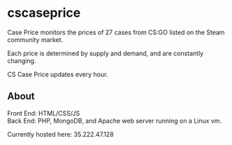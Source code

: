 # cscaseprice
Case Price monitors the prices of 27 cases from CS:GO listed on the Steam community market.

Each price is determined by supply and demand, and are constantly changing.

CS Case Price updates every hour.

## About
Front End: HTML/CSS/JS 
<br> 
Back End: PHP, MongoDB, and Apache web server running on a Linux vm.

Currently hosted here: 35.222.47.128

